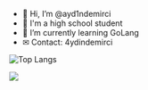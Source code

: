 - 👋 Hi, I’m @ayd1ndemirci
- 👀 I'm a high school student
- 🌱 I’m currently learning GoLang
- ✉ Contact: 4ydindemirci


![Top Langs](https://github-readme-stats.vercel.app/api/top-langs/?username=ayd1ndemirci&layout=compact)


![](https://komarev.com/ghpvc/?username=ayd1ndemirci)

